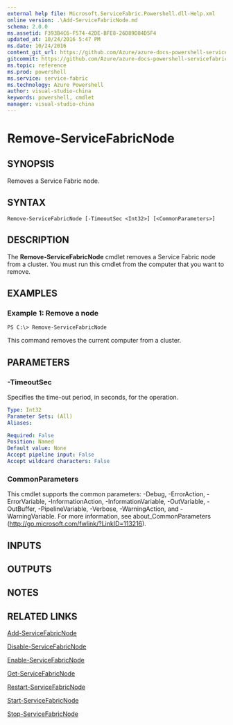 ```yaml
---
external help file: Microsoft.ServiceFabric.Powershell.dll-Help.xml
online version: .\Add-ServiceFabricNode.md
schema: 2.0.0
ms.assetid: F393B4C6-F574-42DE-BFE8-26D89D84D5F4
updated_at: 10/24/2016 5:47 PM
ms.date: 10/24/2016
content_git_url: https://github.com/Azure/azure-docs-powershell-servicefabric/blob/master/Service-Fabric-cmdlets/ServiceFabric/vlatest/Remove-ServiceFabricNode.md
gitcommit: https://github.com/Azure/azure-docs-powershell-servicefabric/blob/9f1d8af76684a984727546ed80c60dff01969382/Service-Fabric-cmdlets/ServiceFabric/vlatest/Remove-ServiceFabricNode.md
ms.topic: reference
ms.prod: powershell
ms.service: service-fabric
ms.technology: Azure Powershell
author: visual-studio-china
keywords: powershell, cmdlet
manager: visual-studio-china
---
```


# Remove-ServiceFabricNode

## SYNOPSIS
Removes a Service Fabric node.

## SYNTAX

```
Remove-ServiceFabricNode [-TimeoutSec <Int32>] [<CommonParameters>]
```

## DESCRIPTION
The **Remove-ServiceFabricNode** cmdlet removes a Service Fabric node from a cluster.
You must run this cmdlet from the computer that you want to remove.

## EXAMPLES

### Example 1: Remove a node
```
PS C:\> Remove-ServiceFabricNode
```

This command removes the current computer from a cluster.

## PARAMETERS

### -TimeoutSec
Specifies the time-out period, in seconds, for the operation.

```yaml
Type: Int32
Parameter Sets: (All)
Aliases: 

Required: False
Position: Named
Default value: None
Accept pipeline input: False
Accept wildcard characters: False
```

### CommonParameters
This cmdlet supports the common parameters: -Debug, -ErrorAction, -ErrorVariable, -InformationAction, -InformationVariable, -OutVariable, -OutBuffer, -PipelineVariable, -Verbose, -WarningAction, and -WarningVariable. For more information, see about_CommonParameters (http://go.microsoft.com/fwlink/?LinkID=113216).

## INPUTS

## OUTPUTS

## NOTES

## RELATED LINKS

[Add-ServiceFabricNode](.\Add-ServiceFabricNode.md)

[Disable-ServiceFabricNode](.\Disable-ServiceFabricNode.md)

[Enable-ServiceFabricNode](.\Enable-ServiceFabricNode.md)

[Get-ServiceFabricNode](.\Get-ServiceFabricNode.md)

[Restart-ServiceFabricNode](.\Restart-ServiceFabricNode.md)

[Start-ServiceFabricNode](.\Start-ServiceFabricNode.md)

[Stop-ServiceFabricNode](.\Stop-ServiceFabricNode.md)


